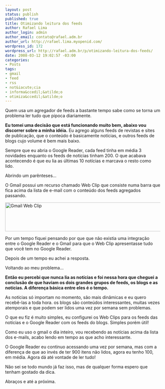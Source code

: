 ```yaml
--- 
layout: post
status: publish
published: true
title: Otimizando leitura dos feeds
author: Rafael Lima
author_login: admin
author_email: contato@rafael.adm.br
author_url: http://rafael.lima.myopenid.com/
wordpress_id: 172
wordpress_url: http://rafael.adm.br/p/otimizando-leitura-dos-feeds/
date: 2008-03-12 19:02:57 -03:00
categories: 
- Posts
tags: 
- gmail
- feed
- rss
- not&iacute;cia
- informa&ccedil;&atilde;o
- otimiza&ccedil;&atilde;o
---
```

Quem usa um agregador de feeds a bastante tempo sabe como se torna um problema ler tudo que pipoca diariamente.

<strong>Eu tomei uma decis&atilde;o que est&aacute; funcionando muito bem, abaixo vou discorrer sobre a minha id&eacute;ia.</strong>
Eu agrego alguns feeds de revistas e sites de publica&ccedil;&atilde;o, que o conte&uacute;do &eacute; basicamente not&iacute;cias, e outros feeds de blogs cujo volume &eacute; bem mais baixo.

Sempre que eu abria o Google Reader, cada feed tinha em m&eacute;dia 3 novidades enquanto os feeds de not&iacute;cias tinham 200. O que acabava acontecendo &eacute; que eu lia as &uacute;ltimas 10 not&iacute;cias e marcava o resto como lido.

Abrindo um par&ecirc;nteses...

O Gmail possui um recurso chamado Web Clip que consiste numa barra que fica acima da lista de e-mail com o conte&uacute;do dos feeds agregados passando.

<img src="http://rafael.adm.br/wp-content/uploads/2008/03/gmail-customize-rss-clips.png" alt="Gmail Web Clip" height="94" width="600" />

Por um tempo fiquei pensando por que que n&atilde;o existia uma integra&ccedil;&atilde;o entre o Google Reader e o Gmail para que o Web Clip apresentasse tudo que voc&ecirc; tem no Google Reader.

Depois de um tempo eu achei a resposta.

Voltando ao meu problema...

<strong>Ent&atilde;o eu percebi que nunca lia as not&iacute;cias e foi nessa hora que cheguei a conclus&atilde;o de que haviam os dois grandes grupos de feeds, os blogs e as not&iacute;cias. A diferen&ccedil;a b&aacute;sica entre eles &eacute; o tempo.</strong>

As not&iacute;cias s&oacute; importam no momento, s&atilde;o mais din&acirc;micas e eu quero receb&ecirc;-las a toda hora. os blogs s&atilde;o conte&uacute;dos interessantes, muitas vezes atemporais e que podem ser lidos uma vez por semana sem problemas.

O que eu fiz &eacute; muito simples, eu configurei os Web Clips para os feeds  das not&iacute;cias e o Google Reader com os feeds do blogs. Simples por&eacute;m &uacute;til!

Como eu uso o gmail o dia inteiro, vou recebendo as not&iacute;cias acima da lista dos e-mails, acabo lendo em tempo as que acho interessante.

O Google Reader  eu continuo acessando uma vez por semana, mas com a diferen&ccedil;a de que ao inv&eacute;s de ter 900 itens n&atilde;o lidos, agora eu tenho 100, em m&eacute;dia.  Agora d&aacute; at&eacute; vontade de ler tudo!

N&atilde;o sei se todo mundo j&aacute; faz isso, mas de qualquer forma espero que tenham gostado da dica.

Abra&ccedil;os e at&eacute; a pr&oacute;xima.
